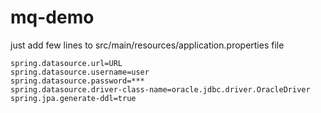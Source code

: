 # mq-demo
just add few lines to src/main/resources/application.properties file
```
spring.datasource.url=URL
spring.datasource.username=user
spring.datasource.password=***
spring.datasource.driver-class-name=oracle.jdbc.driver.OracleDriver
spring.jpa.generate-ddl=true
```
